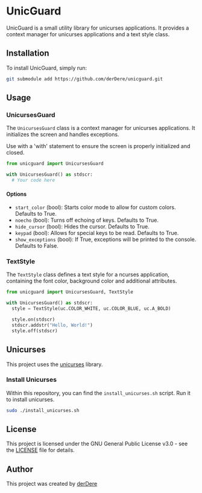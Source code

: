 # UnicGuard

UnicGuard is a small utility library for unicurses applications. It provides a context manager for unicurses applications and a text style class.

## Installation

To install UnicGuard, simply run:

```bash
git submodule add https://github.com/derDere/unicguard.git
```

## Usage

### UnicursesGuard

The `UnicursesGuard` class is a context manager for unicurses applications. It initializes the screen and handles exceptions.

Use with a 'with' statement to ensure the screen is properly initialized and closed.

```python
from unicguard import UnicursesGuard

with UnicursesGuard() as stdscr:
  # Your code here
```

#### Options

- `start_color` (bool): Starts color mode to allow for custom colors. Defaults to True.
- `noecho` (bool): Turns off echoing of keys. Defaults to True.
- `hide_cursor` (bool): Hides the cursor. Defaults to True.
- `keypad` (bool): Allows for special keys to be read. Defaults to True.
- `show_exceptions` (bool): If True, exceptions will be printed to the console. Defaults to False.

### TextStyle

The `TextStyle` class defines a text style for a ncurses application, containing the font color, background color and additional attributes.

```python
from unicguard import UnicursesGuard, TextStyle

with UnicursesGuard() as stdscr:
  style = TextStyle(uc.COLOR_WHITE, uc.COLOR_BLUE, uc.A_BOLD)

  style.on(stdscr)
  stdscr.addstr("Hello, World!")
  style.off(stdscr)
```

## Unicurses

This project uses the [unicurses](https://sourceforge.net/projects/pyunicurses/files/) library.

### Install Unicurses

Within this repository, you can find the `install_unicurses.sh` script. Run it to install unicurses.

```bash
sudo ./install_unicurses.sh
```

## License

This project is licensed under the GNU General Public License v3.0 - see the [LICENSE](LICENSE) file for details.

## Author

This project was created by [derDere](https://github.com/derDere)
